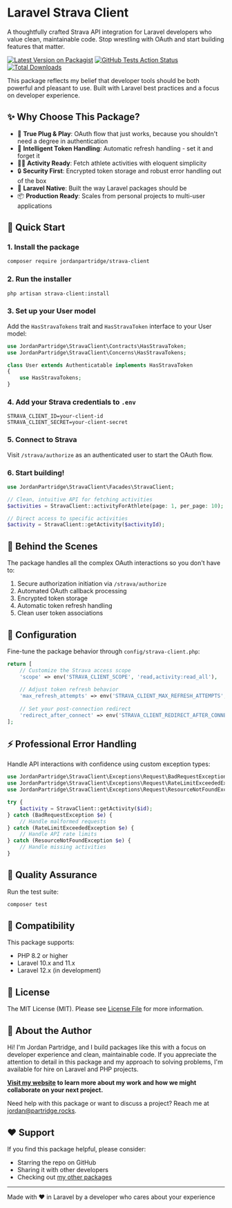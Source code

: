 # Laravel Strava Client

A thoughtfully crafted Strava API integration for Laravel developers who value clean, maintainable code. Stop wrestling with OAuth and start building features that matter.

[![Latest Version on Packagist](https://img.shields.io/packagist/v/jordanpartridge/strava-client.svg?style=flat-square)](https://packagist.org/packages/jordanpartridge/strava-client)
[![GitHub Tests Action Status](https://img.shields.io/github/actions/workflow/status/jordanpartridge/strava-client/run-tests.yml?branch=main&label=tests&style=flat-square)](https://github.com/jordanpartridge/strava-client/actions?query=workflow%3Arun-tests+branch%3Amain)
[![Total Downloads](https://img.shields.io/packagist/dt/jordanpartridge/strava-client.svg?style=flat-square)](https://packagist.org/packages/jordanpartridge/strava-client)

This package reflects my belief that developer tools should be both powerful and pleasant to use. Built with Laravel best practices and a focus on developer experience.

## ✨ Why Choose This Package?

- 🔌 **True Plug & Play**: OAuth flow that just works, because you shouldn't need a degree in authentication
- 🔄 **Intelligent Token Handling**: Automatic refresh handling - set it and forget it
- 🏃‍♂️ **Activity Ready**: Fetch athlete activities with eloquent simplicity
- 🔒 **Security First**: Encrypted token storage and robust error handling out of the box
- 🎯 **Laravel Native**: Built the way Laravel packages should be
- 📦 **Production Ready**: Scales from personal projects to multi-user applications

## 🚀 Quick Start

### 1. Install the package

```bash
composer require jordanpartridge/strava-client
```

### 2. Run the installer

```bash
php artisan strava-client:install
```

### 3. Set up your User model

Add the `HasStravaTokens` trait and `HasStravaToken` interface to your User model:

```php
use JordanPartridge\StravaClient\Contracts\HasStravaToken;
use JordanPartridge\StravaClient\Concerns\HasStravaTokens;

class User extends Authenticatable implements HasStravaToken
{
    use HasStravaTokens;
}
```

### 4. Add your Strava credentials to `.env`

```env
STRAVA_CLIENT_ID=your-client-id
STRAVA_CLIENT_SECRET=your-client-secret
```

### 5. Connect to Strava

Visit `/strava/authorize` as an authenticated user to start the OAuth flow.

### 6. Start building!

```php
use JordanPartridge\StravaClient\Facades\StravaClient;

// Clean, intuitive API for fetching activities
$activities = StravaClient::activityForAthlete(page: 1, per_page: 10);

// Direct access to specific activities
$activity = StravaClient::getActivity($activityId);
```

## 🔄 Behind the Scenes

The package handles all the complex OAuth interactions so you don't have to:

1. Secure authorization initiation via `/strava/authorize`
2. Automated OAuth callback processing
3. Encrypted token storage
4. Automatic token refresh handling
5. Clean user token associations

## 🔧 Configuration

Fine-tune the package behavior through `config/strava-client.php`:

```php
return [
    // Customize the Strava access scope
    'scope' => env('STRAVA_CLIENT_SCOPE', 'read,activity:read_all'),
    
    // Adjust token refresh behavior
    'max_refresh_attempts' => env('STRAVA_CLIENT_MAX_REFRESH_ATTEMPTS', 3),
    
    // Set your post-connection redirect
    'redirect_after_connect' => env('STRAVA_CLIENT_REDIRECT_AFTER_CONNECT', '/admin'),
];
```

## ⚡️ Professional Error Handling

Handle API interactions with confidence using custom exception types:

```php
use JordanPartridge\StravaClient\Exceptions\Request\BadRequestException;
use JordanPartridge\StravaClient\Exceptions\Request\RateLimitExceededException;
use JordanPartridge\StravaClient\Exceptions\Request\ResourceNotFoundException;

try {
    $activity = StravaClient::getActivity($id);
} catch (BadRequestException $e) {
    // Handle malformed requests
} catch (RateLimitExceededException $e) {
    // Handle API rate limits
} catch (ResourceNotFoundException $e) {
    // Handle missing activities
}
```

## 🧪 Quality Assurance

Run the test suite:

```bash
composer test
```

## 🔄 Compatibility

This package supports:
- PHP 8.2 or higher
- Laravel 10.x and 11.x
- Laravel 12.x (in development)

## 📝 License

The MIT License (MIT). Please see [License File](LICENSE.md) for more information.

## 👤 About the Author

Hi! I'm Jordan Partridge, and I build packages like this with a focus on developer experience and clean, maintainable code. If you appreciate the attention to detail in this package and my approach to solving problems, I'm available for hire on Laravel and PHP projects.

**[Visit my website](https://jordanpartridge.us) to learn more about my work and how we might collaborate on your next project.**

Need help with this package or want to discuss a project? Reach me at [jordan@partridge.rocks](mailto:jordan@partridge.rocks).

## ❤️ Support

If you find this package helpful, please consider:
- Starring the repo on GitHub
- Sharing it with other developers
- Checking out [my other packages](https://jordanpartridge.us)

---
Made with ♥️ in Laravel by a developer who cares about your experience
